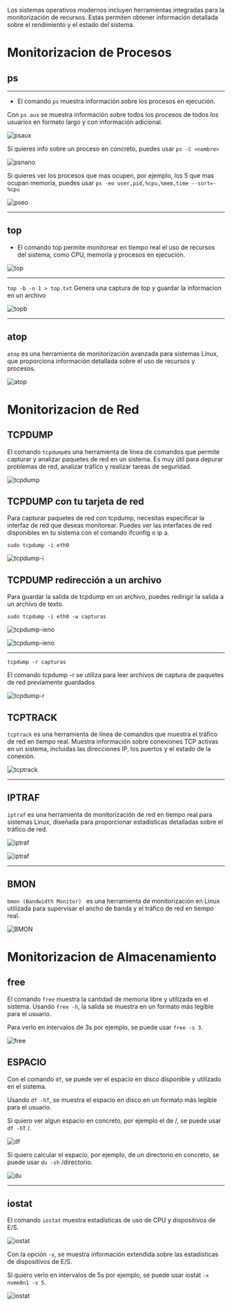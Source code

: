 Los sistemas operativos modernos incluyen herramientas integradas para la monitorización de recursos. Estas permiten obtener información detallada sobre el rendimiento y el estado del sistema.


# **Monitorizacion de Procesos**

## **ps**


----

- El comando ``ps`` muestra información sobre los procesos en ejecución.

Con ``ps aux`` se muestra información sobre todos los procesos de todos los usuarios en formato largo y con información adicional.

![psaux](/img/psaux.png)


Si quieres info sobre un proceso en concreto, puedes usar `` ps -C <nombre> ``


![psnano](/img/psnano.png)


Si quieres ver los procesos que mas ocupen, por ejemplo, los 5 que mas ocupan memoria, puedes usar ``ps -eo user,pid,%cpu,%mem,time --sort=-%cpu``

![pseo](/img/5procesosquemasconsumen.png)

---

## **top**

- El comando top permite monitorear en tiempo real el uso de recursos del sistema, como CPU, memoria y procesos en ejecución.

![top](/img/top.png)


---

``top -b -n 1 > top.txt``   Genera una captura de top y guardar la informacion en un archivo

![topb](/img/topb.png)

---


## **atop**

``atop`` es una herramienta de monitorización avanzada para sistemas Linux, que proporciona información detallada sobre el uso de recursos y procesos.

![atop](/img/atop.png)




# **Monitorizacion de Red**

## TCPDUMP


El comando ``tcpdump``es una herramienta de línea de comandos que permite capturar y analizar paquetes de red en un sistema. Es muy útil para depurar problemas de red, analizar tráfico y realizar tareas de seguridad.


![tcpdump](/img/tcpdump.png)



## TCPDUMP con tu tarjeta de red

Para capturar paquetes de red con tcpdump, necesitas especificar la interfaz de red que deseas monitorear. Puedes ver las interfaces de red disponibles en tu sistema con el comando ifconfig o ip a.


``sudo tcpdump -i eth0``

![tcpdump-i](/img/tcmpdump-i.png)


## TCPDUMP redirección a un archivo

Para guardar la salida de tcpdump en un archivo, puedes redirigir la salida a un archivo de texto.


``sudo tcpdump -i eth0 -w capturas``

![tcpdump-ieno](/img/capturapaquetesopenweb.png)

![tcpdump-ieno](/img/paquetesopenwebinar.png)

---

``tcpdump -r capturas ``

El comando tcpdump -r se utiliza para leer archivos de captura de paquetes de red previamente guardados


![tcpdump-r](/img/tcpcapturas.png)




## TCPTRACK


``tcptrack`` es una herramienta de línea de comandos que muestra el tráfico de red en tiempo real. Muestra información sobre conexiones TCP activas en un sistema, incluidas las direcciones IP, los puertos y el estado de la conexión.

![tcptrack](img/tcptracken1.png)

---

## IPTRAF

``iptraf`` es una herramienta de monitorización de red en tiempo real para sistemas Linux, diseñada para proporcionar estadísticas detalladas sobre el tráfico de red.

![iptraf](/img/iptraf.png)


![iptraf](/img/iptrafresultado.png)

---

## BMON

``bmon (Bandwidth Monitor) `` es una herramienta de monitorización en Linux utilizada para supervisar el ancho de banda y el tráfico de red en tiempo real. 


![BMON](/img/bmon.png)



# **Monitorizacion de Almacenamiento**

## free

El comando ``free`` muestra la cantidad de memoria libre y utilizada en el sistema. Usando ``free -h``, la salida se muestra en un formato más legible para el usuario.

Para verlo en intervalos de 3s por ejemplo, se puede usar ``free -s 3``.


![free](/img/freememoriaRAM.png)

 ## ESPACIO

Con el comando ``df``, se puede ver el espacio en disco disponible y utilizado en el sistema.

Usando ``df -hT``, se muestra el espacio en disco en un formato más legible para el usuario.

Si quiero ver algun espacio en concreto, por ejemplo el de /, se puede usar ``df -hT`` /.


![df](/img/df-htamañodiscos.png)


Si quiero calcular el espacio, por ejemplo, de un directorio en concreto, se puede usar ``du -sh`` /directorio.


![du](/img/du-hs.png)

--- 

## iostat

El comando ``iostat`` muestra estadísticas de uso de CPU y dispositivos de E/S.

![iostat](/img/iostatnombredisco.png)



Con la opción ``-x``, se muestra información extendida sobre las estadísticas de dispositivos de E/S.

Si quiero verlo en intervalos de 5s por ejemplo, se puede usar iostat ``-x nvme0n1 -s 5``.

![iostat](/img/iostat-x.png)





